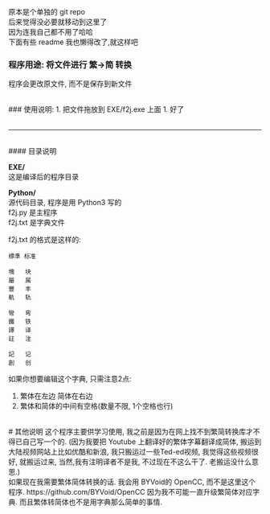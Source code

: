 原本是个单独的 git repo  
后来觉得没必要就移动到这里了  
因为连我自己都不用了哈哈   
下面有些 readme 我也懒得改了,就这样吧  

### 程序用途: 将文件进行 繁->简 转换
程序会更改原文件, 而不是保存到新文件 <br>


<br>
### 使用说明:
1. 把文件拖放到 EXE/f2j.exe 上面
1. 好了



<br>
<br>

---



<br>
#### 目录说明

__EXE/__<br>
这是编译后的程序目录


__Python/__<br>
源代码目录, 程序是用 Python3 写的 <br>
f2j.py 是主程序  <br>
f2j.txt 是字典文件  <br>


f2j.txt 的格式是这样的: <br>

    標準 标准

    塊   块
    屬   属
    豐   丰
    軌   轨

    彎   弯
    鐵   铁
    譯   译
    註   注

    記   记
    創   创


如果你想要编辑这个字典, 只需注意2点: <br>
1. 繁体在左边 简体在右边 <br>
2. 繁体和简体的中间有空格(数量不限, 1个空格也行) <br>


<br>
# 其他说明
这个程序主要供学习使用, 我之前是因为在网上找不到繁简转换库才不得已自己写一个的.      
(因为我要把 Youtube 上翻译好的繁体字幕翻译成简体, 搬运到大陆视频网站上比如优酷和新浪, 我只搬运过一些Ted-ed视频,       我觉得这些视频很好, 就搬运过来, 当然,我有注明译者不是我, 不过现在不这么干了. 老搬运没什么意思.)       


<br>
如果现在我需要繁体简体转换的话.     
我会用 BYVoid的 OpenCC, 而不是这里这个程序.   
https://github.com/BYVoid/OpenCC    
因为我不可能一直升级繁简体对应字典. 而且繁体转简体也不是用字典那么简单的事情.    
